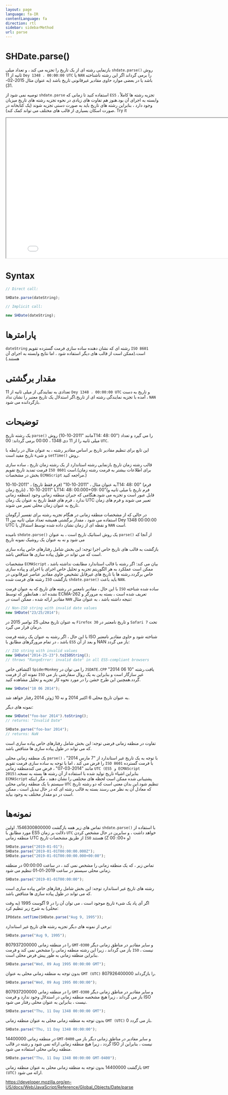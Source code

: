 ```yaml
---
layout: page
language: fa-IR
contentLanguage: fa
direction: rtl
sidebar: sidebarMethod
url: parse
---
```


# SHDate.parse()

روش <code dir="ltr">shdate.parse()</code> بازنمایی رشته ای از یک تاریخ را تجزیه می کند ، و تعداد میلی ثانیه از 11 `Dey 1348 ، 00:00:00 UTC` یا `NAN` را برمی گرداند اگر این رشته ناشناخته باشد یا در بعضی موارد حاوی مقادیر غیرقانونی تاریخ باشد (به عنوان مثال 2015-02-31).

توصیه نمی شود از `shdate.parse` استفاده کنید تا زمانی که `ES5` ، تجزیه رشته ها کاملاً وابسته به اجرای آن بود.هنوز هم تفاوت های زیادی در نحوه تجزیه رشته های تاریخ میزبان وجود دارد ، بنابراین رشته های تاریخ باید به صورت دستی تجزیه شوند (یک کتابخانه در صورت اسکان بسیاری از قالب های مختلف می تواند کمک کند).
Try it

<iframe style="width: 830px; height: 460px;" src="/SHDateTime-js/examples/live.html?function=parse" title="MDN Web Docs Interactive Example" loading="lazy"></iframe>
<br/>

# Syntax

```js
// Direct call:

SHDate.parse(dateString);

// Implicit call:

new SHDate(dateString);
```

# پارامترها

<code dir="ltr">dateString</code>
رشته ای که نشان دهنده ساده سازی فرمت گسترده تقویم `ISO 8601` است.(ممکن است از قالب های دیگر استفاده شود ، اما نتایج وابسته به اجرای آن هستند.)

# مقدار برگشتی

تعدادی به نمایندگی از میلی ثانیه از 11 `Dey 1348 ، 00:00:00 UTC` و تاریخ به دست آمده با تجزیه نمایندگی رشته ای از تاریخ.اگر استدلال یک تاریخ معتبر را نشان نداد ، `NAN` بازگردانده می شود.

# توضیحات

روش <code dir = "ltr">parse()</code> یک رشته تاریخ (مانند "2011-10-10T14: 48: 00") را می گیرد و تعداد میلی ثانیه را از 11 دی 1348 ، 00:00 برمی گرداند: 00 `UTC`.

این تابع برای تنظیم مقادیر تاریخ بر اساس مقادیر رشته ، به عنوان مثال در رابطه با روش <code dir="ltr">setTime()</code> و شیء تاریخ مفید است.

قالب رشته زمان تاریخ
بازنمایی رشته استاندارد از یک رشته زمان تاریخ ، ساده سازی فرمت تمدید تاریخ تقویم `ISO 8601` است.(برای اطلاعات بیشتر به فرمت رشته زمان بخش در مشخصات `ECMAScript` مراجعه کنید.)

به عنوان مثال ، "2011-10-10" (فرم فقط تاریخ) ، "2011-10-10T14: 48: 00" (فرم تاریخ زمان) ، یا "2011-10-10T14: 48: 00.000+09: 00"(فرم تاریخ با میلی ثانیه و منطقه زمانی) قابل عبور است و تجزیه می شود.هنگامی که جبران منطقه زمانی وجود ندارد ، فرم های فقط تاریخ به عنوان یک زمان UTC تعبیر می شوند و فرم های زمان تاریخ به عنوان زمان محلی تعبیر می شوند.

در حالی که از مشخصات منطقه زمانی در هنگام تجزیه رشته برای تفسیر آرگومان استفاده می شود ، مقدار برگشتی همیشه تعداد میلی ثانیه بین 11 Dey 1348 00:00:00 UTC و نقطه ای از زمان نشان داده شده توسط استدلال یا `NAN` است.

از آنجا که <code dir = "ltr">parse()</code> یک روش استاتیک تاریخ است ، به عنوان <code dir = "ltr">shdate.parse()</code> نامیده می شود و نه به عنوان یک روشیک نمونه تاریخ

بازگشت به قالب های تاریخ خاص اجرا
توجه: این بخش شامل رفتارهای خاص پیاده سازی است که می تواند در طول پیاده سازی ها متناقض باشد.

مشخصات `ECMAScript` بیان می کند: اگر رشته با قالب استاندارد مطابقت نداشته باشد ، ممکن است عملکرد به هر الگوریتم تجزیه و تحلیل خاص اجرای یا اجرای و پیاده سازی خاص برگردد.رشته ها یا تاریخ های غیرقابل تشخیص حاوی مقادیر عناصر غیرقانونی در رشته های فرمت شده `ISO` باید باعث <code dir = "ltr">shdate.parse()</code> بازگشت `NAN`.

با این حال ، مقادیر نامعتبر در رشته های تاریخ که به عنوان فرمت `ISO` ساده شده شناخته نشده اند ، همانطور که توسط ECMA-262 تعریف شده است ، بسته به مرورگر و مقادیر ارائه شده ، ممکن است در `NAN` نتیجه داشته باشد ، به عنوان مثال:

```js
// Non-ISO string with invalid date values
new SHDate("23/25/2014");
```

به عنوان تاریخ محلی 25 نوامبر 2015 در `Firefox 30` و تاریخ نامعتبر در `Safari 7` تحت درمان قرار می گیرد.

با این حال ، اگر رشته به عنوان یک رشته فرمت ISO شناخته شود و حاوی مقادیر نامعتبر باشد ، در تمام مرورگرهای مطابق با `ES5` و بعد از آن NAN باز می گردد:

```js
// ISO string with invalid values
new SHDate("2014-25-23").toISOString();
// throws "RangeError: invalid date" in all ES5-compliant browsers
```

اکتشافی خاص `SpiderMonkey` را می توان در `JSDATE.CPP` یافت.رشته "10 06 2014" نمونه ای از فرمت `ISO` غیر سازگار است و بنابراین به یک روال سفارشی باز می گردد.همچنین این طرح خشن را در مورد نحوه کار تجزیه و تحلیل مشاهده کنید.

```js
new SHDate("10 06 2014");
```

به عنوان تاریخ محلی 6 اکتبر 2014 و نه 10 ژوئن 2014 رفتار خواهد شد.

نمونه های دیگر:

```js
new SHDate("foo-bar 2014").toString();
// returns: "Invalid Date"

SHDate.parse("foo-bar 2014");
// returns: NaN
```

تفاوت در منطقه زمانی فرضی
توجه: این بخش شامل رفتارهای خاص پیاده سازی است که می تواند در طول پیاده سازی ها متناقض باشد.

با توجه به یک تاریخ غیر استاندارد از "7 مارس 2014" ، <code dir="ltr">parse()</code> یک منطقه زمانی محلی را فرض می کند ، اما با توجه به ساده سازی فرمت تقویم `ISO 8601` با فرمت گسترده مانند "2014-03-07" ، فرض می کندمنطقه زمانی `UTC (ES5 و ECMAScript 2015)`.بنابراین اشیاء تاریخ تولید شده با استفاده از آن رشته ها بسته به نسخه `ECMAScript` پشتیبانی شده ممکن است لحظه های مختلفی را نشان دهند ، مگر اینکه سیستم با یک منطقه زمانی محلی `UTC` تنظیم شود.این بدان معنی است که دو رشته تاریخ که معادل آن به نظر می رسند بسته به قالب رشته ای که در حال تبدیل است ، ممکن است در دو مقدار مختلف به وجود بیاید.

# نمونه‌ها

با استفاده از <code dir = "ltr">shdate.parse()</code>
تماس های زیر همه بازگشت 1546300800000. اولین مورد مطابق با ES5 دلالت بر زمان `UTC` خواهد داشت ، و سایرین در حال مشخص کردن منطقه زمانی UTC از طریق مشخصات تاریخ `ISO` هستند (Z و +00: 00)

```js
SHDate.parse("2019-01-01");
SHDate.parse("2019-01-01T00:00:00.000Z");
SHDate.parse("2019-01-01T00:00:00.000+00:00");
```

تماس زیر ، که یک منطقه زمانی را مشخص نمی کند ، در ساعت 00:00:00 در منطقه زمانی محلی سیستم در ساعت 2019-01-01 تنظیم می شود.

```js
SHDate.parse("2019-01-01T00:00:00");
```

رشته های تاریخ غیر استاندارد
توجه: این بخش شامل رفتارهای خاص پیاده سازی است که می تواند در طول پیاده سازی ها متناقض باشد.

اگر آی پاد یک شیء تاریخ موجود است ، می توان آن را در 9 آگوست 1995 (به وقت محلی) به شرح زیر تنظیم کرد:

```js
IPOdate.setTime(SHDate.parse("Aug 9, 1995"));
```

برخی از نمونه های دیگر تجزیه رشته های تاریخ غیر استاندارد:

```js
SHDate.parse("Aug 9, 1995");
```

807937200000 را در منطقه زمانی `GMT-0300` و سایر مقادیر در مناطق زمانی دیگر باز می گرداند ، زیرا این رشته منطقه زمانی را مشخص نمی کند و فرمت `ISO` نیست ، بنابراین منطقه زمانی به طور پیش فرض محلی است.

```js
SHDate.parse("Wed, 09 Aug 1995 00:00:00 GMT");
```

بدون توجه به منطقه زمانی محلی به عنوان `GMT (UTC)` 807926400000 را بازگرداند.

```js
SHDate.parse("Wed, 09 Aug 1995 00:00:00");
```

807937200000 را در منطقه زمانی `GMT-0300` و سایر مقادیر در مناطق زمانی دیگر باز می گرداند ، زیرا هیچ مشخصه منطقه زمانی در استدلال وجود ندارد و فرمت ISO نیست ، بنابراین به عنوان محلی رفتار می شود.

```js
SHDate.parse("Thu, 11 Day 1348 00:00:00 GMT");
```

بدون توجه به منطقه زمانی محلی به عنوان منطقه زمانی `GMT (UTC)` 0 باز می گردد.

```js
SHDate.parse("Thu, 11 Day 1348 00:00:00");
```

14400000 در منطقه زمانی `GMT-0400` و سایر مقادیر در مناطق زمانی دیگر باز می گردد ، زیرا هیچ منطقه زمانی ارائه نمی شود و رشته در قالب ISO نیست ، بنابراین از منطقه زمانی محلی استفاده می شود.

```js
SHDate.parse("Thu, 11 Day 1348 00:00:00 GMT-0400");
```

بازگشت 14400000 بدون توجه به منطقه زمانی محلی به عنوان منطقه زمانی `GMT (UTC)` ارائه می شود.

https://developer.mozilla.org/en-US/docs/Web/JavaScript/Reference/Global_Objects/Date/parse
